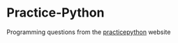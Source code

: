 # Practice-Python
Programming questions from the [practicepython](https://www.practicepython.org/) website
